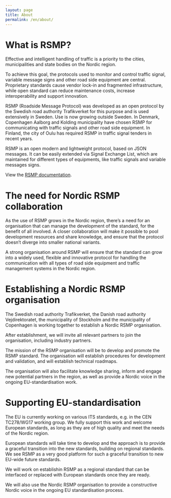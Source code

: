 ```yaml
---
layout: page
title: About
permalink: /en/about/
---
```


# What is RSMP?
Effective and intelligent handling of traffic is a priority to the cities, municipalities and state bodies on the Nordic region.

To achieve this goal, the protocols used to monitor and control traffic signal, variable message signs and other road side equipment are central. Proprietary standards cause vendor lock-in and fragmented infrastructure, while open standard can reduce maintenance costs, increase interoperability and support innovation.

RSMP (Roadside Message Protocol) was developed as an open protocol by the Swedish road authority Trafikverket for this purpose and is used extensively in Sweden. Use is now growing outside Sweden. In Denmark, Copenhagen Aalborg and Kolding municipality have chosen RSMP for communicating with traffic signals and other road side equipment. In Finland, the city of Oulu has required RSMP in traffic signal tenders in recent years.

RSMP is an  open modern and lightweight protocol, based on JSON messages. It can be easily extended via Signal Exchange List, which are maintained for different types of equipments, like traffic signals and variable messages signs.

View the [RSMP documentation](/documentation).

# The need for Nordic RSMP collaboration
As the use of RSMP grows in the Nordic region, there’s a need for an organisation that can manage the development of the standard, for the benefit of all involved. A closer collaboration will make it possible to pool development resources and share knowledge, and ensure that the protocol doesn’t diverge into smaller national variants.

A strong organisation around RSMP will ensure that the standard can grow into a widely used, flexible and innovative protocol for handling the communication with all types of road side equipment and traffic management systems in the Nordic region.

# Establishing a Nordic RSMP organisation
The Swedish road authority Trafikverket, the Danish road authority Vejdirektoratet, the municipality of Stockholm and the municipality of Copenhagen is working together to establish a Nordic RSMP organisation.

After establishment, we will invite all relevant partners to join the organisation, including industry partners.

The mission of the RSMP organisation will be to develop and promote the RSMP standard.
The organisation will establish procedures for development and validation, and will establish technical roadmaps.

The organisation will also facilitate knowledge sharing, inform and engage new potential partners in the region, as well as provide a Nordic voice in the ongoing EU-standardisation work.

# Supporting EU-standardisation
The EU is currently working on various ITS standards, e.g. in the CEN TC278/WG17 working group. We fully support this work and welcome European standards, as long as they are of high quality and meet the needs of the Nordic region.

European standards will take time to develop and the approach is to provide a graceful transition into the new standards, building on regional standards. We see RSMP as a very good platform for such a graceful transition to new EU-wide future standards.

We will work on establishin RSMP as a regional standard that can be interfaced or replaced with European standards once they are ready.

We will also use the Nordic RSMP organisation to provide a constructive Nordic voice in the ongoing EU standardisation process.


